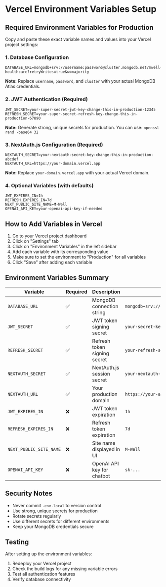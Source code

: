 # Vercel Environment Variables Setup

## Required Environment Variables for Production

Copy and paste these exact variable names and values into your Vercel project settings:

### 1. Database Configuration
```
DATABASE_URL=mongodb+srv://username:password@cluster.mongodb.net/mwell-healthcare?retryWrites=true&w=majority
```
**Note:** Replace `username`, `password`, and `cluster` with your actual MongoDB Atlas credentials.

### 2. JWT Authentication (Required)
```
JWT_SECRET=your-super-secret-jwt-key-change-this-in-production-12345
REFRESH_SECRET=your-super-secret-refresh-key-change-this-in-production-67890
```
**Note:** Generate strong, unique secrets for production. You can use: `openssl rand -base64 32`

### 3. NextAuth.js Configuration (Required)
```
NEXTAUTH_SECRET=your-nextauth-secret-key-change-this-in-production-abcdef
NEXTAUTH_URL=https://your-domain.vercel.app
```
**Note:** Replace `your-domain.vercel.app` with your actual Vercel domain.

### 4. Optional Variables (with defaults)
```
JWT_EXPIRES_IN=1h
REFRESH_EXPIRES_IN=7d
NEXT_PUBLIC_SITE_NAME=M-Well
OPENAI_API_KEY=your-openai-api-key-if-needed
```

## How to Add Variables in Vercel

1. Go to your Vercel project dashboard
2. Click on "Settings" tab
3. Click on "Environment Variables" in the left sidebar
4. Add each variable with its corresponding value
5. Make sure to set the environment to "Production" for all variables
6. Click "Save" after adding each variable

## Environment Variables Summary

| Variable | Required | Description | Example |
|----------|----------|-------------|---------|
| `DATABASE_URL` | ✅ | MongoDB connection string | `mongodb+srv://user:pass@cluster.mongodb.net/db` |
| `JWT_SECRET` | ✅ | JWT token signing secret | `your-secret-key-12345` |
| `REFRESH_SECRET` | ✅ | Refresh token signing secret | `your-refresh-secret-67890` |
| `NEXTAUTH_SECRET` | ✅ | NextAuth.js session secret | `your-nextauth-secret-abcdef` |
| `NEXTAUTH_URL` | ✅ | Your production domain | `https://your-app.vercel.app` |
| `JWT_EXPIRES_IN` | ❌ | JWT token expiration | `1h` |
| `REFRESH_EXPIRES_IN` | ❌ | Refresh token expiration | `7d` |
| `NEXT_PUBLIC_SITE_NAME` | ❌ | Site name displayed in UI | `M-Well` |
| `OPENAI_API_KEY` | ❌ | OpenAI API key for chatbot | `sk-...` |

## Security Notes

- Never commit `.env.local` to version control
- Use strong, unique secrets for production
- Rotate secrets regularly
- Use different secrets for different environments
- Keep your MongoDB credentials secure

## Testing

After setting up the environment variables:
1. Redeploy your Vercel project
2. Check the build logs for any missing variable errors
3. Test all authentication features
4. Verify database connectivity
